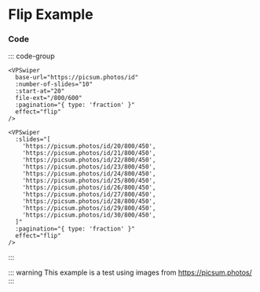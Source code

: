 # Flip Example

<!--@include: ./parts/links.md-->

<VPSwiper
base-url="https://picsum.photos/id"
:number-of-slides="10"
:start-at="20"
file-ext="/800/450"
:pagination="{ type: 'fraction' }"
effect="flip"
/>

### Code

::: code-group

```vue [Dynamic URLs ~vscode-icons:file-type-codekit~]
<VPSwiper
  base-url="https://picsum.photos/id"
  :number-of-slides="10"
  :start-at="20"
  file-ext="/800/600"
  :pagination="{ type: 'fraction' }"
  effect="flip"
/>
```

```vue [Slides ~vscode-icons:file-type-text~]
<VPSwiper
  :slides="[
    'https://picsum.photos/id/20/800/450',
    'https://picsum.photos/id/21/800/450',
    'https://picsum.photos/id/22/800/450',
    'https://picsum.photos/id/23/800/450',
    'https://picsum.photos/id/24/800/450',
    'https://picsum.photos/id/25/800/450',
    'https://picsum.photos/id/26/800/450',
    'https://picsum.photos/id/27/800/450',
    'https://picsum.photos/id/28/800/450',
    'https://picsum.photos/id/29/800/450',
    'https://picsum.photos/id/30/800/450',
  ]"
  :pagination="{ type: 'fraction' }"
  effect="flip"
/>
```

:::

::: warning
This example is a test using images from https://picsum.photos/
:::
